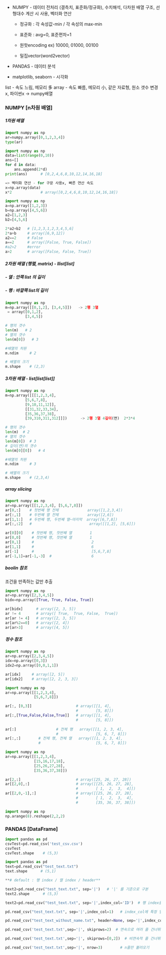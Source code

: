 * NUMPY - 데이터 전처리 (결측치, 표준화/정규화), 수치해석,  다차원 배열 구조, 선형대수 계산 시 사용, 벡터화 연산

  * 정규화 : 각 속성값-min / 각 속성의 max-min

  * 표준화 : avg=0, 표준편차=1

  * 원핫encoding  ex) 10000, 01000, 00100

  * 밀집vector(word2vector)

* PANDAS - 데이터 분석
* matplotlib, seaborn - 시각화

list - 속도 느림, 메모리 多
array - 속도 빠름, 메모리 小, 같은 자료형, 원소 갯수 변경x, 파이썬x  -> numpy배열



### NUMPY   [n차원 배열]

##### 1차원 배열

```py
import numpy as np
ar=numpy.array([0,1,2,3,4])
type(ar)
```

```python
import numpy as np
data=list(range(0,10))
ans=[]
for d in data:
    ans.append(2*d)
print(ans)      # [0,2,4,6,8,10,12,14,16,18]

=> 벡터화 연산 - for 구문 사용x, 빠른 연산 속도
x=np.array(data)
x*2             # array([0,2,4,6,8,10,12,14,16,18])
```

```python
import numpy as np
a=np.array([1,2,3])
b=np.array([4,5,6])
a2=[1,2,3]
b2=[4,5,6]

2*a2+b2   # [1,2,3,1,2,3,4,5,6]
2*a+b     # array([6,9,12])
a2==2     # False
a==2      # array([False, True, False])
#a2>2     #error
a>2       # array([False, False, True])
```



##### 2차원 배열 (행렬, matrix) - llist[list]

##### - 열 : 안쪽 list 의 길이

##### - 행 : 바깥쪽 list의 길이

```python
import numpy as np
m=np.array([[0,1,2], [3,4,5]])   -> 2행 3열
 = array([0,1,2],
         [3,4,5])

# 행의 갯수
len(m)   # 2
# 열의 갯수
len(m[0])   # 3

#배열의 차원
m.ndim     # 2

# 배열의 크기
m.shape    # (2,3)
```



##### 3차원 배열 - list[list[list]]

```python
import numpy as np
m=np.array([[[1,2,3,4],
         [5,6,7,8],
         [9,10,11,12]],
         [[31,32,33,34],
         [35,36,37,38],
         [39,310,311,312]]])      -> 2행 3열 4깊이(면)  2*3*4

# 행의 갯수
len(m)  # 2
# 열의 갯수
len(m[0])  # 3
# 깊이(면)의 갯수
len(m[0][0])   # 4

#배열의 차원
m.ndim     # 3

# 배열의 크기
m.shape    # (2,3,4)
```



##### array slicing 

```python
import numpy as np
ar=np.array([[1,2,3,4], [5,6,7,8]])
ar[0,:]    # 첫번째 행 전체             array([1,2,3,4])
ar[:,1]    # 두번째 열 전체             array([2,6])
ar[1,1:]   # 두번째 행, 두번째 열~마지막  array([6,7,8])
ar[:,:2]   #                          array([[1,2], [5,6]])

ar[0][0]    # 첫번째 행, 첫번째 열        1
ar[0,0]     # 첫번째 행, 첫번째 열        1
ar[0,1]     #                          2
ar[1,1]     #                          6
ar[-1]      #                          [5,6,7,8]
ar[-1,1]=ar[-1,-3]  #                  6
```



##### boolin 참조

조건을 만족하는 값만 추출

```python
import numpy as np
ar=np.array([2,3,4,5])
bidx=np.array([True, True, False, True])

ar[bidx]      # array([2, 3, 5])
ar != 4       # array([ True,  True, False,  True])
ar[ar != 4]   # array([2, 3, 5])
ar[ar%2==0]   # array([2, 4])
ar[ar>3]      # array([4, 5])
```



##### 정수 참조

```python
import numpy as np
ar=np.array([2,3,4,5])
idx=np.array([0,3])
idx2=np.array([0,0,1,1])

ar[idx]     # array([2, 5])
ar[idx2]    # array([2, 2, 3, 3])

```

```python
import numpy as np
ar=np.array([[1,2,3,4], 
             [5,6,7,8]])

ar[:, [0,3]]                    # array([[1, 4],
                                #        [5, 8]])
ar[:,[True,False,False,True]]   # array([[1, 4],
                                #        [5, 8]])
    
ar[:]                  # 전체 행   array([[1, 2, 3, 4],
                       #                 [5, 6, 7, 8]])
ar[:,:]        # 전체 행, 전체 열   array([[1, 2, 3, 4],
               #                         [5, 6, 7, 8]])

```

```python
import numpy as np
ar=np.array([[1,2,3,4], 
             [15,16,17,18],
             [25,26,27,28], 
             [35,36,37,38]])

ar[2,:]                         # array([25, 26, 27, 28])
ar[[2,0],:]                     # array([[25, 26, 27, 28],
                                #        [ 1,  2,  3,  4]])
ar[[2,0,-1],:]                  # array([[25, 26, 27, 28],
                                #        [ 1,  2,  3,  4],
                                #        [35, 36, 37, 38]])
```



```python
import numpy as np
np.arange(8).reshape(2,2,2)
```









### PANDAS  [DataFrame]

```python
import pandas as pd
csvTest=pd.read_csv('test_csv.csv')
csvTest
csvTest.shape    # (5,3)
```

```python
import pandas as pd
text=pd.read_csv("test_text.txt")
text.shape      # (5,1)

**# default : 행 index / 열 index / header**

text2=pd.read_csv("test_text.txt", sep='|')   # '|' 를 기준으로 구분
text2.shape      # (5,3)
```

```python
text2=pd.read_csv("test_text.txt", sep='|',index_col='ID')  # 행 index를  'ID' 열로 지정
```

```python
pd.read_csv("test_text.txt", sep='|',index_col=1)   # index_col에 특정 열을 지정 가능
```

```python
pd.read_csv("test_text_without_name.txt", header=None, sep='|',index_col=0)  # header  없애기
```

```python
pd.read_csv('test_text.txt',sep='|', skiprows=2)  # 연속으로 여러 줄 건너뛰기
```

```python
pd.read_csv('test_text.txt',sep='|', skiprows=[0,2])  # 비연속적 줄 건너뛰기
```

```python
pd.read_csv('test_text.txt',sep='|', nrow=3)        # n줄만 불러오기
```

